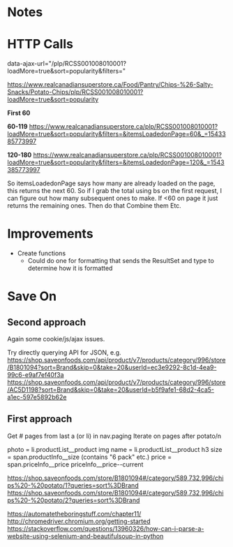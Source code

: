 # Notes

# HTTP Calls

data-ajax-url="/plp/RCSS001008010001?loadMore=true&sort=popularity&filters="

https://www.realcanadiansuperstore.ca/Food/Pantry/Chips-%26-Salty-Snacks/Potato-Chips/plp/RCSS001008010001?loadMore=true&sort=popularity

**First 60**

**60-119**
https://www.realcanadiansuperstore.ca/plp/RCSS001008010001?loadMore=true&sort=popularity&filters=&itemsLoadedonPage=60&_=1543385773997

**120-180**
https://www.realcanadiansuperstore.ca/plp/RCSS001008010001?loadMore=true&sort=popularity&filters=&itemsLoadedonPage=120&_=1543385773997

So itemsLoadedonPage says how many are already loaded on the page, this returns the next 60.
So if I grab the total using bs on the first request, I can figure out how many subsequent ones to make. If <60 on page it just returns the remaining ones.
Then do that
Combine them
Etc.

# Improvements

- Create functions
  - Could do one for formatting that sends the ResultSet and type to determine how it is formatted

# Save On

## Second approach

Again some cookie/js/ajax issues.

Try directly querying API for JSON, e.g.
https://shop.saveonfoods.com/api/product/v7/products/category/996/store/B1801094?sort=Brand&skip=0&take=20&userId=ec3e9292-8c1d-4ea9-99c6-e9af7ef40f3a
https://shop.saveonfoods.com/api/product/v7/products/category/996/store/AC5D1198?sort=Brand&skip=0&take=20&userId=b5f9afe1-68d2-4ca5-a1ec-597e5892b62e

## First approach

Get # pages from last a (or li) in nav.paging
Iterate on pages after potato/n

photo = li.productList__product img
name = li.productList__product h3
size = span.productInfo__size (contains "6 pack" etc.)
price = span.priceInfo__price priceInfo__price--current

https://shop.saveonfoods.com/store/B1801094#/category/589,732,996/chips%20-%20potato/1?queries=sort%3DBrand
https://shop.saveonfoods.com/store/B1801094#/category/589,732,996/chips%20-%20potato/2?queries=sort%3DBrand

https://automatetheboringstuff.com/chapter11/
http://chromedriver.chromium.org/getting-started
https://stackoverflow.com/questions/13960326/how-can-i-parse-a-website-using-selenium-and-beautifulsoup-in-python
